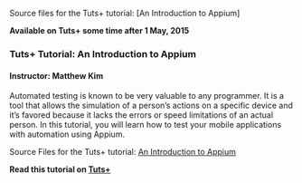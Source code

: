 Source files for the Tuts+ tutorial: [An Introduction to Appium]

**Available on Tuts+ some time after 1 May, 2015**


### Tuts+ Tutorial: An Introduction to Appium

#### Instructor: Matthew Kim

Automated testing is known to be very valuable to any programmer. It is a tool that allows the simulation of a person’s actions on a specific device and it’s favored because it lacks the errors or speed limitations of an actual person. In this tutorial, you will learn how to test your mobile applications with automation using Appium.

Source Files for the Tuts+ tutorial: [An Introduction to Appium](http://code.tutsplus.com/tutorials/an-introduction-to-appium--cms-23861)

**Read this tutorial on [Tuts+](https://code.tutsplus.com)**

